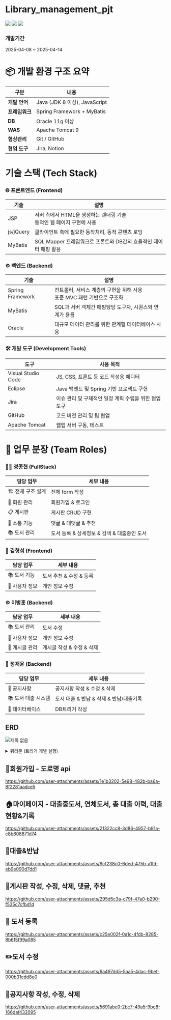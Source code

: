# Library_management_pjt

  <img src="https://img.shields.io/badge/java-007396?style=for-the-badge&logo=java&logoColor=white"> 
  <img src="https://img.shields.io/badge/oracle-F80000?style=for-the-badge&logo=oracle&logoColor=white"> 
  <img src="https://img.shields.io/badge/spring-6DB33F?style=for-the-badge&logo=spring&logoColor=white"> 

### 개발기간

2025-04-08 ~ 2025-04-14

# 📦 개발 환경 구조 요약

| 구분 | 내용
|-----|-----
| **개발 언어** | Java (JDK 8 이상), JavaScript
| **프레임워크** | Spring Framework + MyBatis
| **DB** | Oracle 11g 이상
| **WAS** | Apache Tomcat 9
| **형상관리** | Git / GitHub
| **협업 도구** | Jira, Notion

# 기술 스택 (Tech Stack)

### 🌐 프론트엔드 (Frontend)

| 기술 | 설명
|-----|-----
| JSP | 서버 측에서 HTML을 생성하는 렌더링 기술<br>동적인 웹 페이지 구현에 사용
| js/jQuery | 클라이언트 측에 필요한 동작처리, 동적 콘텐츠 로딩
| MyBatis | SQL Mapper 프레임워크로 프론트와 DB간의 효율적인 데이터 매핑 활용


### ⚙️ 백엔드 (Backend)

| 기술 | 설명
|-----|-----
| Spring Framework | 컨트롤러, 서비스 계층의 구현을 위해 사용<br>표준 MVC 패턴 기반으로 구조화
| MyBatis | SQL과 서버 객체간 매핑담당 도구자, 시퀀스와 연계가 용름
| Oracle | 대규모 데이터 관리를 위한 관계형 데이터베이스 사용


### 🛠️ 개발 도구 (Development Tools)

| 도구 | 사용 목적
|-----|-----
| Visual Studio Code | JS, CSS, 프론트 등 코드 작성용 에디터
| Eclipse | Java 백엔드 및 Spring 기반 프로젝트 구현
| Jira | 이슈 관리 및 구체적인 일정 계획 수립을 위한 협업 도구
| GitHub | 코드 버전 관리 및 팀 협업
| Apache Tomcat | 웹앱 서버 구동, 테스트


# 👥 업무 분장 (Team Roles)

### 👨‍💻 정종현 (FullStack)

| 담당 업무 | 세부 내용
|-----|-----
| 🏗️ 전체 구조 설계 | 전체 form 작성
| 🔐 회원 관리 | 회원가입 & 로그인
| 📋 게시판 | 게시판 CRUD 구현
| 💬 소통 기능 | 댓글 & 대댓글 & 추천
| 📚 도서 관리 | 도서 등록 & 상세정보 & 검색 & 대출중인 도서


### 🎨 김형섭 (Frontend)

| 담당 업무 | 세부 내용
|-----|-----
| 📚 도서 기능 | 도서 추천 & 수정 & 등록
| 👤 사용자 정보 | 개인 정보 수정


### ⚙️ 이병훈 (Backend)

| 담당 업무 | 세부 내용
|-----|-----
| 📚 도서 관리 | 도서 수정
| 👤 사용자 정보 | 개인 정보 수정
| 📝 게시글 관리 | 게시글 작성 & 수정 & 삭제


### 🔧 정재윤 (Backend)

| 담당 업무 | 세부 내용
|-----|-----
| 📢 공지사항 | 공지사항 작성 & 수정 & 삭제
| 📚 도서 대출 시스템 | 도서 대출 & 반납 & 삭제 & 반납/대출기록
| 💾 데이터베이스 | DB트리거 작성

## ERD
![제목 없음](https://github.com/user-attachments/assets/6fcc184a-7832-47de-9f53-7db4e7636054)


<details>
  <summary>쿼리문 (트리거 개별 실행)</summary>
  <pre><code>
GRANT CREATE SESSION, CREATE TABLE, CREATE VIEW, CREATE SEQUENCE, 
      CREATE SYNONYM, CREATE PROCEDURE, CREATE TRIGGER, CREATE MATERIALIZED VIEW 
TO bookmanager;

GRANT SELECT ANY TABLE, INSERT ANY TABLE, UPDATE ANY TABLE, DELETE ANY TABLE 
TO bookmanager;
ALTER USER bookmanager DEFAULT TABLESPACE USERS;
ALTER USER bookmanager QUOTA UNLIMITED ON USERS;

CREATE TABLE USERINFO (
    userNumber      NUMBER PRIMARY KEY,
    userId          VARCHAR2(100),
    userPw          VARCHAR2(100),
    userName        VARCHAR2(100),
    userTel         VARCHAR2(20),
    userEmail       VARCHAR2(200),
    userBirth       VARCHAR2(50),
    userZipCode     VARCHAR2(50),
    userAddress     VARCHAR2(300),
    userDetailAddress VARCHAR2(500),
    userBorrow      NUMBER DEFAULT 0,
    userCanBorrow      NUMBER DEFAULT 5,
    userAdmin       NUMBER DEFAULT 0,
    userRegdate     DATE DEFAULT SYSDATE
);


CREATE TABLE user_sessions (
    userId VARCHAR(50) PRIMARY KEY,
    sessionId VARCHAR(100) NOT NULL,
    loginTime TIMESTAMP DEFAULT CURRENT_TIMESTAMP
);


CREATE TABLE BOOKINFO (
    bookNumber          NUMBER PRIMARY KEY,
    bookIsbn            VARCHAR2(50) DEFAULT 0,
    bookTitle           VARCHAR2(400),
    bookComent          VARCHAR2(4000),
    bookWrite           VARCHAR2(100),
    bookPub             VARCHAR2(100),
    bookDate            DATE,
    bookMajorCategory   NVARCHAR2(100),
    bookSubCategory     NVARCHAR2(100),
    bookCount           NUMBER,
    bookBorrowCount     NUMBER DEFAULT 0
);

CREATE TABLE NOTICE(
    noticeNum            NUMBER PRIMARY KEY,
    noticeTitle          VARCHAR2(500) NOT NULL,
    noticeContent        VARCHAR2(4000) NOT NULL,
    noticewriter         VARCHAR2(100) DEFAULT '관리자',
    noticeregdate        DATE DEFAULT SYSDATE,
    noticeviews          NUMBER DEFAULT 0,
    noticeCategory       VARCHAR2(30)
);

CREATE TABLE BOARD (
    boardNumber     NUMBER PRIMARY KEY,
    userNumber      NUMBER,
    userName        VARCHAR2(50),
    boardTitle      VARCHAR2(1000),
    boardContent    VARCHAR2(4000),
    boardWriteDate  DATE DEFAULT SYSDATE,
    boardHit        NUMBER DEFAULT 0,
    boardViews      NUMBER DEFAULT 0,
    boardLikes      NUMBER DEFAULT 0,
    FOREIGN KEY (userNumber) REFERENCES USERINFO(userNumber)ON DELETE CASCADE
);

CREATE TABLE board_likes (
    boardNumber number,
    userNumber number,
    PRIMARY KEY (boardNumber, userNumber)
);

CREATE TABLE BOARD_COMMENT (
    commentNumber       NUMBER PRIMARY KEY,
    commentSubNumber    NUMBER,
    commentSubStepNumber NUMBER,
    boardNumber         NUMBER,
    userNumber          NUMBER,
    userName            VARCHAR2(50),
    commentContent      VARCHAR2(4000),
    commentWriteDate    DATE DEFAULT SYSDATE
);

ALTER TABLE BOARD_COMMENT
ADD CONSTRAINT fk_comment_board
FOREIGN KEY (boardNumber)
REFERENCES BOARD(boardNumber)
ON DELETE CASCADE;

ALTER TABLE BOARD_COMMENT
ADD CONSTRAINT fk_comment_user
FOREIGN KEY (userNumber)
REFERENCES USERINFO(userNumber)
ON DELETE CASCADE;
DESC board_comment;

CREATE TABLE BOOK_BORROW (
    borrowNumber        NUMBER PRIMARY KEY,
    userNumber          NUMBER,
    bookNumber          NUMBER,
    bookTitle           VARCHAR2 (400),
    bookWrite           VARCHAR2 (100),
    bookBorrowDate      DATE DEFAULT SYSDATE,
    bookReturnDate      DATE,
    FOREIGN KEY (userNumber) REFERENCES USERINFO(userNumber)ON DELETE CASCADE,
    FOREIGN KEY (bookNumber) REFERENCES BOOKINFO(bookNumber)ON DELETE CASCADE
);
CREATE TABLE Book_RECORD (
    recordNumber  NUMBER PRIMARY KEY,
    userNumber          NUMBER,
    bookNumber          NUMBER,
    bookTitle           VARCHAR2 (400),
    bookWrite           VARCHAR2 (100),
    bookBorrowDate      DATE,
    bookReturnDate      DATE,
    FOREIGN KEY (userNumber) REFERENCES USERINFO(userNumber),
    FOREIGN KEY (bookNumber) REFERENCES BOOKINFO(bookNumber)
);


--------------------------------------------- 시퀀스 드래그로 개별 컴파일
CREATE SEQUENCE  "BOOKMANAGER"."BORROWRECORD_SEQ"  MINVALUE 1 MAXVALUE 9999999999999999999999999999 INCREMENT BY 1 START WITH 1 NOCACHE  NOORDER  NOCYCLE 


--------------------------------------------- 트리거 드래그로 개별 컴파일
create or replace TRIGGER after_book_record_insert
after INSERT ON book_record
FOR EACH ROW

BEGIN
     -- BOOKINFO 업데이트
    UPDATE BOOKINFO
    SET
        BOOKCOUNT = BOOKCOUNT + 1
    WHERE BOOKNUMBER = :NEW.BOOKNUMBER;

    -- USERINFO 업데이트
    UPDATE USERINFO
    SET
        USERCANBORROW = USERCANBORROW + 1
    WHERE USERNUMBER = :NEW.USERNUMBER;

END;
--------------------------------------------- 트리거 드래그로 개별 컴파일
create or replace TRIGGER before_book_record_insert
BEFORE INSERT ON book_record
FOR EACH ROW
DECLARE
    v_borrowDate DATE;
    v_borrowNumber NUMBER;
    v_booktitle varchar2(400);
    v_bookwrite varchar2(100);
    v_recordNumber number;
    v_returnDate date default SYSDATE;
    ex_no_borrow EXCEPTION;
BEGIN
    -- 해당 대출 정보 유무 확인
    SELECT borrowNumber, bookBorrowDate
    INTO v_borrowNumber, v_borrowDate
    FROM book_borrow
    WHERE bookNumber = :NEW.bookNumber
      AND userNumber = :NEW.userNumber;
      
    select booktitle, bookwrite
    into v_booktitle, v_bookwrite
    from bookinfo
    where bookNumber = :NEW.bookNumber;
    
     -- 새로운 borrowRecordNumber 미리 생성
    SELECT NVL(MAX(recordNumber), 0) + 1
    INTO v_recordNumber
    FROM book_record;
   
    :NEW.bookBorrowDate := v_borrowDate;
    :NEW.bookReturnDate := v_returnDate;
    :NEW.booktitle := v_booktitle;
    :NEW.bookwrite := v_bookwrite;
    

    -- 그 다음 BOOK_BORROW에서 삭제
    DELETE FROM book_borrow
    WHERE bookNumber = :NEW.bookNumber
      AND userNumber = :NEW.userNumber;

EXCEPTION
    WHEN NO_DATA_FOUND THEN
        RAISE_APPLICATION_ERROR(-20004, '대출 정보가 존재하지 않아 반납할 수 없습니다.');
END;
--------------------------------------------- 트리거 드래그로 개별 컴파일

create or replace TRIGGER trg_after_book_borrow_insert
-- AFTER 에서 BEFORE로 바뀜
-- 중복 대출 체크(조회)를 위해 before로 수정
BEFORE INSERT ON BOOK_BORROW
FOR EACH ROW
DECLARE
    v_bookcount     NUMBER;
    v_usercanborrow NUMBER;
    v_count    NUMBER;
    v_booktitle     varchar2(400);
    v_bookwrite     varchar2(100);
    ex_no_stock     EXCEPTION;
    ex_no_quota     EXCEPTION;
    ex_already_borrowed EXCEPTION;
BEGIN
    -- 책 재고, 제목, 저자 확인
    SELECT BOOKCOUNT, booktitle, bookwrite INTO v_bookcount, v_booktitle, v_bookwrite
    FROM BOOKINFO
    WHERE BOOKNUMBER = :NEW.BOOKNUMBER;


    :NEW.booktitle := v_booktitle;
    :NEW.bookwrite := v_bookwrite;
    :NEW.bookReturnDate := SYSDATE + 30;

    -- 사용자 대출 가능 횟수 확인
    SELECT USERCANBORROW INTO v_usercanborrow
    FROM USERINFO
    WHERE USERNUMBER = :NEW.USERNUMBER;

    -- 중복 대출 체크
    SELECT COUNT(*) INTO v_count
    FROM BOOK_BORROW
    WHERE USERNUMBER = :NEW.USERNUMBER
     AND BOOKNUMBER = :NEW.BOOKNUMBER;

    IF v_count > 0 THEN
    RAISE ex_already_borrowed;
    END IF;

    -- 예외 조건 검사
    IF v_bookcount <= 0 THEN
        RAISE ex_no_stock;
    ELSIF v_usercanborrow <= 0 THEN
        RAISE ex_no_quota;
    END IF;

    -- BOOKINFO 업데이트
    UPDATE BOOKINFO
    SET
        BOOKBORROWCOUNT = BOOKBORROWCOUNT + 1,
        BOOKCOUNT = BOOKCOUNT - 1
    WHERE BOOKNUMBER = :NEW.BOOKNUMBER;

    -- USERINFO 업데이트
    UPDATE USERINFO
    SET
        USERCANBORROW = USERCANBORROW - 1,
        USERBORROW = USERBORROW + 1
    WHERE USERNUMBER = :NEW.USERNUMBER;

EXCEPTION
    WHEN ex_no_stock THEN
        RAISE_APPLICATION_ERROR(-20001, '도서 재고가 부족하여 대출할 수 없습니다.');
    WHEN ex_no_quota THEN
        RAISE_APPLICATION_ERROR(-20002, '회원의 대출 가능 권수가 0입니다.');
    WHEN ex_already_borrowed THEN
        RAISE_APPLICATION_ERROR(-20004, '이미 빌린 책 입니다');
    WHEN OTHERS THEN
        RAISE_APPLICATION_ERROR(-20003, '트리거 처리 중 오류 발생: ' || SQLERRM);
END;
  </code></pre>
</details>

## 🔑회원가입 - 도로명 api
https://github.com/user-attachments/assets/1e1b3202-5e98-482b-ba6a-8f2281aadce5

## 🏠마이페이지 - 대출중도서, 연체도서, 총 대출 이력, 대출현황&기록
https://github.com/user-attachments/assets/21322cc8-3d86-4957-b91a-c8b608871d74

## 📖대출&반납
https://github.com/user-attachments/assets/9cf238c0-6ded-475b-a1fd-eb9e090d7dd1

## 📨게시판 작성, 수정, 삭제, 댓글, 추천
https://github.com/user-attachments/assets/295d5c3a-c79f-47a0-b290-f535c7cfbd1d

## 📕 도서 등록
https://github.com/user-attachments/assets/c25e002f-0a1c-4fdb-8285-8b6f5f99a085

## ✏️도서 수정
https://github.com/user-attachments/assets/6a497dd5-5aa5-4dac-9bef-000b31cdd8e0

## 📢공지사항 작성, 수정, 삭제
https://github.com/user-attachments/assets/5691abc0-2bc7-49a5-9be8-166daf432095
